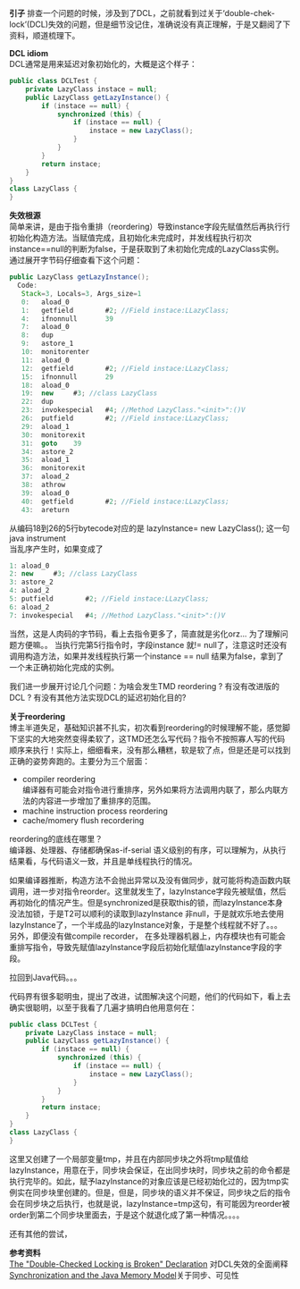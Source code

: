 **引子** 
排查一个问题的时候，涉及到了DCL，之前就看到过关于‘double-chek-lock’(DCL)失效的问题，但是细节没记住，准确说没有真正理解，于是又翻阅了下资料，顺道梳理下。  

**DCL idiom**  
DCL通常是用来延迟对象初始化的，大概是这个样子：  
```java 
public class DCLTest {
    private LazyClass instace = null;
    public LazyClass getLazyInstance() {
        if (instace == null) {
            synchronized (this) {
                if (instace == null) {
                    instace = new LazyClass();
                }
            }
        }
        return instace;
    }
}
class LazyClass {
}
```  
**失效根源**   
简单来讲，是由于指令重排（reordering）导致instance字段先赋值然后再执行行初始化构造方法。当赋值完成，且初始化未完成时，并发线程执行初次instance==null的判断为false，于是获取到了未初始化完成的LazyClass实例。  
通过展开字节码仔细查看下这个问题：  

```java
public LazyClass getLazyInstance();
  Code:
   Stack=3, Locals=3, Args_size=1
   0:   aload_0
   1:   getfield        #2; //Field instace:LLazyClass;
   4:   ifnonnull       39
   7:   aload_0
   8:   dup
   9:   astore_1
   10:  monitorenter
   11:  aload_0
   12:  getfield        #2; //Field instace:LLazyClass;
   15:  ifnonnull       29
   18:  aload_0
   19:  new     #3; //class LazyClass
   22:  dup
   23:  invokespecial   #4; //Method LazyClass."<init>":()V
   26:  putfield        #2; //Field instace:LLazyClass;
   29:  aload_1
   30:  monitorexit
   31:  goto    39
   34:  astore_2
   35:  aload_1
   36:  monitorexit
   37:  aload_2
   38:  athrow
   39:  aload_0
   40:  getfield        #2; //Field instace:LLazyClass;
   43:  areturn
```
从编码18到26的5行bytecode对应的是 lazyInstance= new LazyClass(); 这一句java instrument  
当乱序产生时，如果变成了  

```java 
1: aload_0
2: new     #3; //class LazyClass
3: astore_2 
4: aload_2
5: putfield        #2; //Field instace:LLazyClass;
6: aload_2
7: invokespecial   #4; //Method LazyClass."<init>":()V
```  

当然，这是人肉码的字节码，看上去指令更多了，简直就是劣化orz... 为了理解问题方便嘛。。 当执行完第5行指令时，字段instance 就!= null了，注意这时还没有调用<init>构造方法，如果并发线程执行第一个instance == null 结果为false，拿到了一个未正确初始化完成的实例。  

我们进一步展开讨论几个问题：为啥会发生TMD reordering ? 有没有改进版的DCL ? 有没有其他方法实现DCL的延迟初始化目的?   

**关于reordering**  
博主半道失足，基础知识甚不扎实，初次看到reordering的时候理解不能，感觉脚下坚实的大地突然变得柔软了，这TMD还怎么写代码？指令不按照寡人写的代码顺序来执行！实际上，细细看来，没有那么糟糕，软是软了点，但是还是可以找到正确的姿势奔跑的。主要分为三个层面：  

- compiler reordering  
  编译器有可能会对指令进行重排序，另外如果将方法调用内联了，那么内联方法的内容进一步增加了重排序的范围。
- machine instruction process reordering 
- cache/momery flush recordering  

reordering的底线在哪里？  
编译器、处理器、存储都确保as-if-serial 语义级别的有序，可以理解为，从执行结果看，与代码语义一致，并且是单线程执行的情况。

如果编译器推断，构造方法不会抛出异常以及没有做同步，就可能将构造函数内联调用，进一步对指令reorder。这里就发生了，lazyInstance字段先被赋值，然后再初始化的情况产生。但是synchronized是获取this的锁，而lazyInstance本身没法加锁，于是T2可以顺利的读取到lazyInstance 非null，于是就欢乐地去使用lazyInstance了，一个半成品的lazyInstance对象，于是整个线程就不好了。。。  
另外，即便没有做compile recorder， 在多处理器机器上，内存模块也有可能会重排写指令，导致先赋值lazyInstance字段后初始化赋值lazyInstance字段的字段。  

拉回到Java代码。。。   


代码界有很多聪明虫，提出了改进，试图解决这个问题，他们的代码如下，看上去确实很聪明，以至于我看了几遍才搞明白他用意何在：  
```java 
public class DCLTest {
    private LazyClass instace = null;
    public LazyClass getLazyInstance() {
        if (instace == null) {
            synchronized (this) {
                if (instace == null) {
                    instace = new LazyClass();
                }
            }
        }
        return instace;
    }
}
class LazyClass {
}
```  
这里又创建了一个局部变量tmp，并且在内部同步块之外将tmp赋值给lazyInstance，用意在于，同步块会保证，在出同步块时，同步块之前的命令都是执行完毕的。如此，赋予lazyInstance的对象应该是已经初始化过的，因为tmp实例实在同步块里创建的。但是，但是，同步块的语义并不保证，同步块之后的指令会在同步块之后执行，也就是说，lazyInstance=tmp这句，有可能因为reorder被order到第二个同步块里面去，于是这个就退化成了第一种情况。。。。  

还有其他的尝试，

**参考资料**  
[The "Double-Checked Locking is Broken" Declaration](http://www.cs.umd.edu/~pugh/java/memoryModel/DoubleCheckedLocking.html) 对DCL失效的全面阐释  
[Synchronization and the Java Memory Model](http://gee.cs.oswego.edu/dl/cpj/jmm.html)关于同步、可见性  


